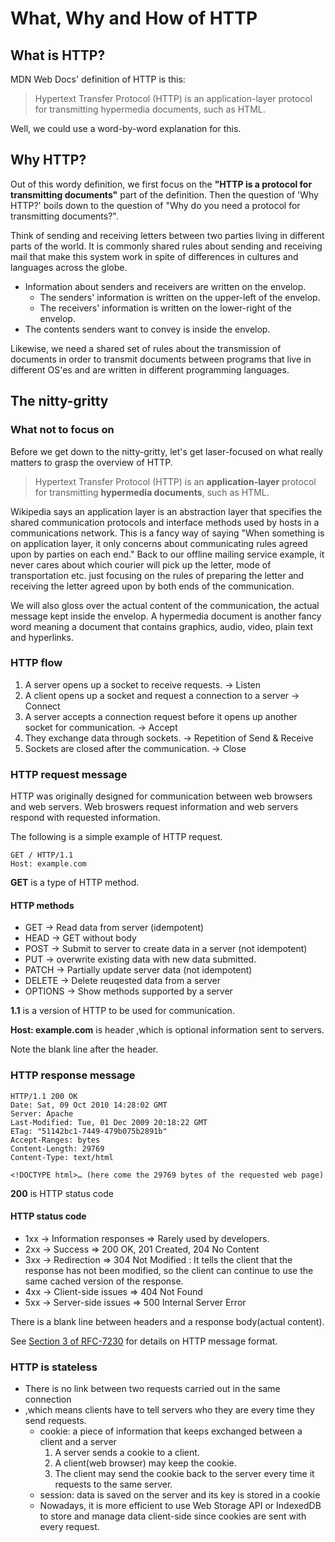 # What, Why and How of HTTP

## What is HTTP?

MDN Web Docs' definition of HTTP is this:

> Hypertext Transfer Protocol (HTTP) is an application-layer protocol for transmitting hypermedia documents, such as HTML.

Well, we could use a word-by-word explanation for this.

## Why HTTP?

Out of this wordy definition, we first focus on the **"HTTP is a protocol for transmitting documents"** part of the definition. Then the question of 'Why HTTP?' boils down to the question of "Why do you need a protocol for transmitting documents?".

Think of sending and receiving letters between two parties living in different parts of the world. It is commonly shared rules about sending and receiving mail that make this system work in spite of differences in cultures and languages across the globe.

* Information about senders and receivers are written on the envelop.
  * The senders' information is written on the upper-left of the envelop.
  * The receivers' information is written on the lower-right of the envelop.
* The contents senders want to convey is inside the envelop.

Likewise, we need a shared set of rules about the transmission of documents in order to transmit documents between programs that live in different OS'es and are written in different programming languages.

## The nitty-gritty

### What not to focus on

Before we get down to the nitty-gritty, let's get laser-focused on what really matters to grasp the overview of HTTP.

> Hypertext Transfer Protocol (HTTP) is an **application-layer** protocol for transmitting **hypermedia documents**, such as HTML.

Wikipedia says an application layer is an abstraction layer that specifies the shared communication protocols and interface methods used by hosts in a communications network. This is a fancy way of saying "When something is on application layer, it only concerns about communicating rules agreed upon by parties on each end." Back to our offline mailing service example, it never cares about which courier will pick up the letter, mode of transportation etc. just focusing on the rules of preparing the letter and receiving the letter agreed upon by both ends of the communication.

We will also gloss over the actual content of the communication, the actual message kept inside the envelop. A hypermedia document is another fancy word meaning a document that contains graphics, audio, video, plain text and hyperlinks.

### HTTP flow

1. A server opens up a socket to receive requests. → Listen
2. A client opens up a socket and request a connection to a server → Connect
3. A server accepts a connection request before it opens up another socket for communication. → Accept
4. They exchange data through sockets. → Repetition of Send & Receive
5. Sockets are closed after the communication. → Close

### HTTP request message

HTTP was originally designed for communication between web browsers and web servers. Web broswers request information and web servers respond with requested information.

The following is a simple example of HTTP request.

```HTTP
GET / HTTP/1.1
Host: example.com

```

**GET** is a type of HTTP method.

#### HTTP methods

* GET → Read data from server (idempotent)
* HEAD → GET without body
* POST → Submit to server to create data in a server (not idempotent)
* PUT → overwrite existing data with new data submitted.
* PATCH → Partially update server data (not idempotent)
* DELETE → Delete reuqested data from a server
* OPTIONS → Show methods supported by a server

**1.1** is a version of HTTP to be used for communication.

**Host: example.com** is header ,which is optional information sent to servers.

Note the blank line after the header.

### HTTP response message

```HTTP
HTTP/1.1 200 OK
Date: Sat, 09 Oct 2010 14:28:02 GMT
Server: Apache
Last-Modified: Tue, 01 Dec 2009 20:18:22 GMT
ETag: "51142bc1-7449-479b075b2891b"
Accept-Ranges: bytes
Content-Length: 29769
Content-Type: text/html

<!DOCTYPE html>… (here come the 29769 bytes of the requested web page)
```

**200** is HTTP status code

#### HTTP status code

* 1xx → Information responses ⇒ Rarely used by developers.
* 2xx → Success ⇒ 200 OK, 201 Created, 204 No Content
* 3xx → Redirection ⇒ 304 Not Modified : It tells the client that the response has not been modified, so the client can continue to use the same cached version of the response.
* 4xx → Client-side issues ⇒ 404 Not Found
* 5xx → Server-side issues ⇒ 500 Internal Server Error

There is a blank line between headers and a response body(actual content).

See [Section 3 of RFC-7230](https://datatracker.ietf.org/doc/html/rfc7230#section-3) for details on HTTP message format.

### HTTP is stateless

* There is no link between two requests carried out in the same connection
* ,which means clients have to tell servers who they are every time they send requests.
  * cookie: a piece of information that keeps exchanged between a client and a server
    1. A server sends a cookie to a client.
    2. A client(web browser) may keep the cookie.
    3. The client may send the cookie back to the server every time it requests to the same server.
  * session: data is saved on the server and its key is stored in a cookie
  * Nowadays, it is more efficient to use Web Storage API or IndexedDB to store and manage data client-side since cookies are sent with every request.
